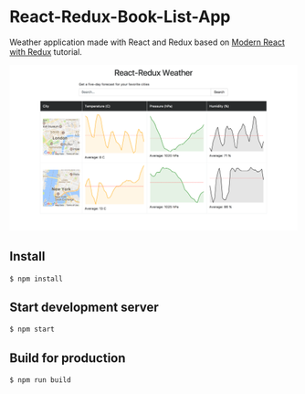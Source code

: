 # React-Redux-Book-List-App

Weather application made with React and Redux based on [Modern React with Redux](https://udemy.com/react-redux) tutorial.

![app screenshot](screenshots/cover.png)

## Install

```sh
$ npm install
```

## Start development server

```sh
$ npm start
```

## Build for production

```sh
$ npm run build
```
